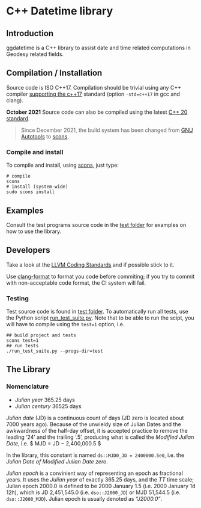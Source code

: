 # C++ Datetime library

## Introduction

ggdatetime is a C++ library to assist date and time related computations in 
Geodesy related fields.

## Compilation / Installation

Source code is ISO C++17. Compilation should be trivial using any C++ compiler
[supporting the c++17](https://en.wikipedia.org/wiki/C%2B%2B17#Compiler_support) 
standard (option `-std=c++17` in gcc and clang).

**October 2021** Source code can also be compiled using the latest 
[C++ 20 standard](https://en.cppreference.com/w/cpp/20). 

> Since December 2021, the build system has been changed from 
> [GNU Autotools](https://www.gnu.org/software/automake/manual/html_node/Autotools-Introduction.html)
> to [scons](https://scons.org/). 

### Compile and install

To compile and install, using [scons](https://scons.org/), just type:
```
# compile
scons
# install (system-wide)
sudo scons install
```

## Examples

Consult the test programs source code in the 
[test folder](https://github.com/xanthospap/libsinex/tree/main/test) 
for examples on how to use the library.

## Developers

Take a look at the [LLVM Coding Standards](https://llvm.org/docs/CodingStandards.html) 
and if possible stick to it. 

Use [clang-format](https://clang.llvm.org/docs/ClangFormat.html)
to format you code before commiting; if you try to commit with non-acceptable 
code format, the CI system will fail.

### Testing

Test source code is found in [test folder](test). 
To automatically run all tests, use the Python script 
[run_test_suite.py](run_test_suite.py). 
Note that to be able to run the scipt, you will have to compile using the 
`test=1` option, i.e.
```
## build project and tests
scons test=1
## run tests
./run_test_suite.py --progs-dir=test
```

## The Library

### Nomenclature

* *Julian year* 365.25 days
* *Julian century* 36525 days

*Julian date* (JD) is a continuous count of days (JD zero is located about 7000 years ago).
Because of the unwieldy size of Julian Dates and the awkwardness of the half-day 
offset, it is accepted practice to remove the leading ‘24’ and the trailing ‘.5’, 
producing what is called the *Modified Julian Date*, i.e.
$ MJD = JD − 2,400,000.5 $

In the library, this constant is named `ds::MJD0_JD = 2400000.5e0`, i.e. the
*Julian Date of Modified Julian Date zero*.

*Julian epoch* is a convinient way of representing an epoch as fractional years. 
It uses the *Julian year* of exactly 365.25 days, and the *TT* time scale; 
Julian epoch 2000.0 is defined to be 2000 January 1.5 (i.e. 2000 January 1d 12h), 
which is JD 2,451,545.0 (i.e. `dso::J2000_JD`) or MJD 51,544.5 (i.e. `dso::J2000_MJD`). 
Julian epoch is usually denoted as *“J2000.0”*.
